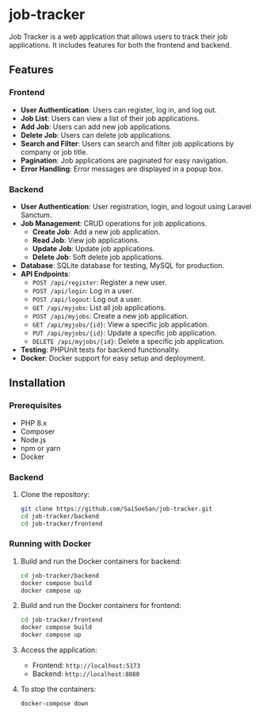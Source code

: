 # job-tracker

Job Tracker is a web application that allows users to track their job applications. It includes features for both the frontend and backend.

## Features

### Frontend

- **User Authentication**: Users can register, log in, and log out.
- **Job List**: Users can view a list of their job applications.
- **Add Job**: Users can add new job applications.
- **Delete Job**: Users can delete job applications.
- **Search and Filter**: Users can search and filter job applications by company or job title.
- **Pagination**: Job applications are paginated for easy navigation.
- **Error Handling**: Error messages are displayed in a popup box.

### Backend

- **User Authentication**: User registration, login, and logout using Laravel Sanctum.
- **Job Management**: CRUD operations for job applications.
  - **Create Job**: Add a new job application.
  - **Read Job**: View job applications.
  - **Update Job**: Update job applications.
  - **Delete Job**: Soft delete job applications.
- **Database**: SQLite database for testing, MySQL for production.
- **API Endpoints**:
  - `POST /api/register`: Register a new user.
  - `POST /api/login`: Log in a user.
  - `POST /api/logout`: Log out a user.
  - `GET /api/myjobs`: List all job applications.
  - `POST /api/myjobs`: Create a new job application.
  - `GET /api/myjobs/{id}`: View a specific job application.
  - `PUT /api/myjobs/{id}`: Update a specific job application.
  - `DELETE /api/myjobs/{id}`: Delete a specific job application.
- **Testing**: PHPUnit tests for backend functionality.
- **Docker**: Docker support for easy setup and deployment.

## Installation

### Prerequisites

- PHP 8.x
- Composer
- Node.js
- npm or yarn
- Docker

### Backend

1. Clone the repository:
   ```sh
   git clone https://github.com/SaiSoeSan/job-tracker.git
   cd job-tracker/backend
   cd job-tracker/frontend
   ```

### Running with Docker

1. Build and run the Docker containers for backend:

   ```sh
   cd job-tracker/backend
   docker compose build
   docker compose up
   ```

2. Build and run the Docker containers for frontend:

   ```sh
   cd job-tracker/frontend
   docker compose build
   docker compose up
   ```

3. Access the application:

   - Frontend: `http://localhost:5173`
   - Backend: `http://localhost:8080`

4. To stop the containers:
   ```sh
   docker-compose down
   ```
